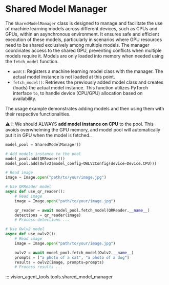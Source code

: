 # Shared Model Manager

The `SharedModelManager` class is designed to manage and facilitate the use of machine learning models across different devices, such as CPUs and GPUs, within an asynchronous environment.
It ensures safe and efficient execution of these models, particularly in scenarios where GPU resources need to be shared exclusively among multiple models.
The manager coordinates access to the shared GPU, preventing conflicts when multiple models require it.
Models are only loaded into memory when needed using the `fetch_model` function.

- `add()`: Registers a machine learning model class with the manager. The actual model instance is not loaded at this point.
- `fetch_model()`: Retrieves the previously added model class and creates (loads) the actual model instance. This function utilizes PyTorch interface `to`, to handle device (CPU/GPU) allocation based on availability.


The usage example demonstrates adding models and then using them with their respective functionalities.

⚠️ ❕: We should ALWAYS **add model instance on CPU** to the pool. This avoids overwhelming the GPU memory, and model pool will automatically put it in GPU when the model is fetched..


```python
model_pool = SharedModelManager()

# Add models instance to the pool
model_pool.add(QRReader())
model_pool.add(Owlv2(model_config=OWLV2Config(device=Device.CPU)))

# Read image
image = Image.open("path/to/your/image.jpg")

# Use QRReader model
async def use_qr_reader():
    # Read image
    image = Image.open("path/to/your/image.jpg")

    qr_reader = await model_pool.fetch_model(QRReader.__name__)
    detections = qr_reader(image)
    # Process detections ...

# Use Owlv2 model
async def use_owlv2():
    # Read image
    image = Image.open("path/to/your/image.jpg")

    owlv2 = await model_pool.fetch_model(Owlv2.__name__)
    prompts = ["a photo of a cat", "a photo of a dog"]
    results = owlv2(image, prompts=prompts)
    # Process results ...

```

::: vision_agent_tools.tools.shared_model_manager
